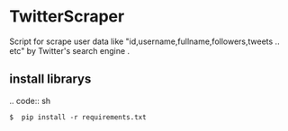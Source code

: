 # TwitterScraper
Script for scrape user data like "id,username,fullname,followers,tweets .. etc" by Twitter's search engine .


## install librarys 
.. code:: sh

    $  pip install -r requirements.txt
